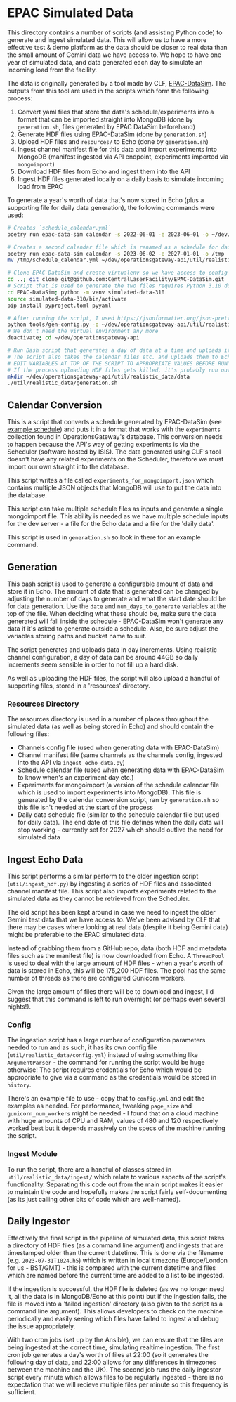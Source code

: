 # EPAC Simulated Data

This directory contains a number of scripts (and assisting Python code) to generate and ingest simulated data. This will allow us to have a more effective test & demo platform as the data should be closer to real data than the small amount of Gemini data we have access to. We hope to have one year of simulated data, and data generated each day to simulate an incoming load from the facility.

The data is originally generated by a tool made by CLF, [EPAC-DataSim](https://github.com/CentralLaserFacility/EPAC-DataSim). The outputs from this tool are used in the scripts which form the following process:

1. Convert yaml files that store the data's schedule/experiments into a format that can be imported straight into MongoDB (done by `generation.sh`, files generated by EPAC DataSim beforehand)
2. Generate HDF files using EPAC-DataSim (done by `generation.sh`)
3. Upload HDF files and `resources/` to Echo (done by `generation.sh`)
4. Ingest channel manifest file for this data and import experiments into MongoDB (manifest ingested via API endpoint, experiments imported via `mongoimport`)
5. Download HDF files from Echo and ingest them into the API
6. Ingest HDF files generated locally on a daily basis to simulate incoming load from EPAC

To generate a year's worth of data that's now stored in Echo (plus a supporting file for daily data generation), the following commands were used:
```bash
# Creates `schedule_calendar.yml`
poetry run epac-data-sim calendar -s 2022-06-01 -e 2023-06-01 -o ~/dev/operationsgateway-api/util/realistic_data/resources/

# Creates a second calendar file which is renamed as a schedule for daily data
poetry run epac-data-sim calendar -s 2023-06-02 -e 2027-01-01 -o /tmp
mv /tmp/schedule_calendar.yml ~/dev/operationsgateway-api/util/realistic_data/resources/daily_data_schedule.yml

# Clone EPAC-DataSim and create virtualenv so we have access to config generator script
cd ..; git clone git@github.com:CentralLaserFacility/EPAC-DataSim.git
# Script that is used to generate the two files requires Python 3.10 due to match/case. If you're using pyenv, use `pyenv local 3.10`
cd EPAC-DataSim; python -m venv simulated-data-310
source simulated-data-310/bin/activate
pip install pyproject.toml pyyaml

# After running the script, I used https://jsonformatter.org/json-pretty-print to turn the single line manifest file into JSON pretty print for readability
python tools/gen-config.py -o ~/dev/operationsgateway-api/util/realistic_data/resources/channels_config.yml -m ~/dev/operationsgateway-api/util/realistic_data/resources/channel_manifest.json
# We don't need the virtual environment any more
deactivate; cd ~/dev/operationsgateway-api

# Run Bash script that generates a day of data at a time and uploads it to Echo
# The script also takes the calendar files etc. and uploads them to Echo
# EDIT VARIABLES AT TOP OF THE SCRIPT TO APPROPRIATE VALUES BEFORE RUNNING
# If the process uploading HDF files gets killed, it's probably run out of memory. Decreasing the number of threads seems to help - on my dev VM, I used 6 threads (`s4cmd` default is 16). Keep an eye on resources using `htop` and tweak as needed
mkdir ~/dev/operationsgateway-api/util/realistic_data/data
./util/realistic_data/generation.sh
```


## Calendar Conversion
This is a script that converts a schedule generated by EPAC-DataSim (see [example schedule](https://github.com/CentralLaserFacility/EPAC-DataSim/blob/development/schedule_config.yml)) and puts it in a format that works with the `experiments` collection found in OperationsGateway's database. This conversion needs to happen because the API's way of getting experiments is via the Scheduler (software hosted by ISIS). The data generated using CLF's tool doesn't have any related experiments on the Scheduler, therefore we must import our own straight into the database.

This script writes a file called `experiments_for_mongoimport.json` which contains multiple JSON objects that MongoDB will use to put the data into the database.

This script can take multiple schedule files as inputs and generate a single mongoimport file. This ability is needed as we have multiple schedule inputs for the dev server - a file for the Echo data and a file for the 'daily data'.

This script is used in `generation.sh` so look in there for an example command.

## Generation
This bash script is used to generate a configurable amount of data and store it in Echo. The amount of data that is generated can be changed by adjusting the number of days to generate and what the start date should be for data generation. Use the `date` and `num_days_to_generate` variables at the top of the file. When deciding what these should be, make sure the data generated will fall inside the schedule - EPAC-DataSim won't generate any data if it's asked to generate outside a schedule. Also, be sure adjust the variables storing paths and bucket name to suit.

The script generates and uploads data in day increments. Using realistic channel configuration, a day of data can be around 44GB so daily increments seem sensible in order to not fill up a hard disk.

As well as uploading the HDF files, the script will also upload a handful of supporting files, stored in a 'resources' directory.

### Resources Directory
The resources directory is used in a number of places throughout the simulated data (as well as being stored in Echo) and should contain the following files:
- Channels config file (used when generating data with EPAC-DataSim)
- Channel manifest file (same channels as the channels config, ingested into the API via `ingest_echo_data.py`)
- Schedule calendar file (used when generating data with EPAC-DataSim to know when's an experiment day etc.)
- Experiments for mongoimport (a version of the schedule calendar file which is used to import experiments into MongoDB). This file is generated by the calendar conversion script, ran by `generation.sh` so this file isn't needed at the start of the process
- Daily data schedule file (similar to the schedule calendar file but used for daily data). The end date of this file defines when the daily data will stop working - currently set for 2027 which should outlive the need for simulated data

## Ingest Echo Data
This script performs a similar perform to the older ingestion script (`util/ingest_hdf.py`) by ingesting a series of HDF files and associated channel manifest file. This script also imports experiments related to the simulated data as they cannot be retrieved from the Scheduler.

The old script has been kept around in case we need to ingest the older Gemini test data that we have access to. We've been advised by CLF that there may be cases where looking at real data (despite it being Gemini data) might be preferable to the EPAC simulated data.

Instead of grabbing them from a GitHub repo, data (both HDF and metadata files such as the manifest file) is now downloaded from Echo. A `ThreadPool` is used to deal with the large amount of HDF files - when a year's worth of data is stored in Echo, this will be 175,200 HDF files. The pool has the same number of threads as there are configured Gunicorn workers.

Given the large amount of files there will be to download and ingest, I'd suggest that this command is left to run overnight (or perhaps even several nights!).

### Config
The ingestion script has a large number of configuration parameters needed to run and as such, it has its own config file (`util/realistic_data/config.yml`) instead of using something like `ArgumentParser` - the command for running the script would be huge otherwise! The script requires credentials for Echo which would be appropriate to give via a command as the credentials would be stored in `history`.

There's an example file to use - copy that to `config.yml` and edit the examples as needed. For performance, tweaking `page_size` and `gunicorn_num_workers` might be needed - I found that on a cloud machine with huge amounts of CPU and RAM, values of 480 and 120 respectively worked best but it depends massively on the specs of the machine running the script.

### Ingest Module
To run the script, there are a handful of classes stored in `util/realistic_data/ingest/` which relate to various aspects of the script's functionality. Separating this code out from the main script makes it easier to maintain the code and hopefully makes the script fairly self-documenting (as its just calling other bits of code which are well-named).

## Daily Ingestor
Effectively the final script in the pipeline of simulated data, this script takes a directory of HDF files (as a command line argument) and ingests that are timestamped older than the current datetime. This is done via the filename (e.g. `2023-07-31T1024.h5`) which is written in local timezone (Europe/London for us - BST/GMT) - this is compared with the current datetime and files which are named before the current time are added to a list to be ingested.

If the ingestion is successful, the HDF file is deleted (as we no longer need it, all the data is in MongoDB/Echo at this point) but if the ingestion fails, the file is moved into a 'failed ingestion' directory (also given to the script as a command line argument). This allows developers to check on the machine periodically and easily seeing which files have failed to ingest and debug the issue appropriately.

With two cron jobs (set up by the Ansible), we can ensure that the files are being ingested at the correct time, simulating realtime ingestion. The first cron job generates a day's worth of files at 22:00 (so it generates the following day of data, and 22:00 allows for any differences in timezones between the machine and the UK). The second job runs the daily ingestor script every minute which allows files to be regularly ingested - there is no expectation that we will recieve multiple files per minute so this frequency is sufficient.
